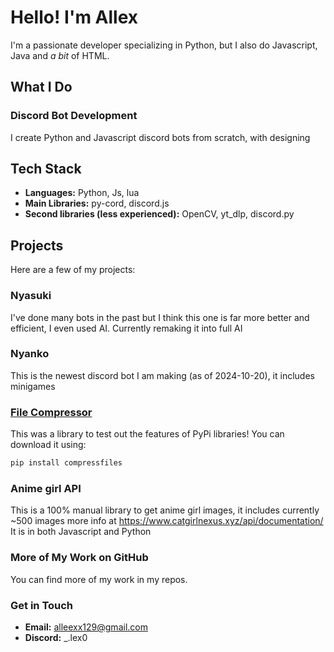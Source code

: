# Hello! I'm Allex

I'm a passionate developer specializing in Python, but I also do Javascript, Java and *a bit* of HTML.

## What I Do

### Discord Bot Development
I create Python and Javascript discord bots from scratch, with designing

## Tech Stack

- **Languages:** Python, Js, lua
- **Main Libraries:** py-cord, discord.js
- **Second libraries (less experienced):** OpenCV, yt_dlp, discord.py

## Projects

Here are a few of my projects:

### Nyasuki
I've done many bots in the past but I think this one is far more better and efficient, I even used AI. Currently remaking it into full AI

### Nyanko
This is the newest discord bot I am making (as of 2024-10-20), it includes minigames

### [File Compressor](https://github.com/Alleexx129/compressfiles)
This was a library to test out the features of PyPi libraries! You can download it using:

```sh
pip install compressfiles
```

### Anime girl API
This is a 100% manual library to get anime girl images, it includes currently ~500 images more info at https://www.catgirlnexus.xyz/api/documentation/
It is in both Javascript and Python

### More of My Work on GitHub

You can find more of my work in my repos.

### Get in Touch

- **Email:** [alleexx129@gmail.com](mailto:alleexx129@gmail.com)
- **Discord:** _.lex0
